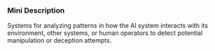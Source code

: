 ### Mini Description

Systems for analyzing patterns in how the AI system interacts with its environment, other systems, or human operators to detect potential manipulation or deception attempts.
